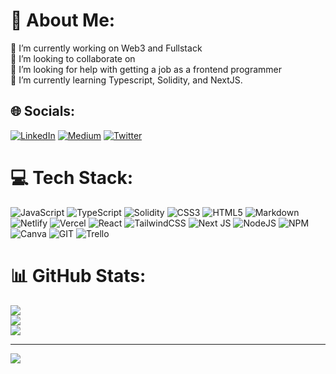 # 💫 About Me:
🔭 I’m currently working on Web3 and Fullstack<br>👯 I’m looking to collaborate on <br>🤝 I’m looking for help with getting a job as a frontend programmer<br>🌱 I’m currently learning Typescript, Solidity, and NextJS.<br>


## 🌐 Socials:
[![LinkedIn](https://img.shields.io/badge/LinkedIn-%230077B5.svg?logo=linkedin&logoColor=white)](https://linkedin.com/in/richard-tom-81b0956b) [![Medium](https://img.shields.io/badge/Medium-12100E?logo=medium&logoColor=white)](https://medium.com/@richardtom_79153) [![Twitter](https://img.shields.io/badge/Twitter-%231DA1F2.svg?logo=Twitter&logoColor=white)](https://twitter.com/CryptoFallen) 

# 💻 Tech Stack:
![JavaScript](https://img.shields.io/badge/javascript-%23323330.svg?style=flat&logo=javascript&logoColor=%23F7DF1E) ![TypeScript](https://img.shields.io/badge/typescript-%23007ACC.svg?style=flat&logo=typescript&logoColor=white) ![Solidity](https://img.shields.io/badge/Solidity-%23363636.svg?style=flat&logo=solidity&logoColor=white) ![CSS3](https://img.shields.io/badge/css3-%231572B6.svg?style=flat&logo=css3&logoColor=white) ![HTML5](https://img.shields.io/badge/html5-%23E34F26.svg?style=flat&logo=html5&logoColor=white) ![Markdown](https://img.shields.io/badge/markdown-%23000000.svg?style=flat&logo=markdown&logoColor=white) ![Netlify](https://img.shields.io/badge/netlify-%23000000.svg?style=flat&logo=netlify&logoColor=#00C7B7) ![Vercel](https://img.shields.io/badge/vercel-%23000000.svg?style=flat&logo=vercel&logoColor=white) ![React](https://img.shields.io/badge/react-%2320232a.svg?style=flat&logo=react&logoColor=%2361DAFB) ![TailwindCSS](https://img.shields.io/badge/tailwindcss-%2338B2AC.svg?style=flat&logo=tailwind-css&logoColor=white) ![Next JS](https://img.shields.io/badge/Next-black?style=flat&logo=next.js&logoColor=white) ![NodeJS](https://img.shields.io/badge/node.js-6DA55F?style=flat&logo=node.js&logoColor=white) ![NPM](https://img.shields.io/badge/NPM-%23000000.svg?style=flat&logo=npm&logoColor=white) ![Canva](https://img.shields.io/badge/Canva-%2300C4CC.svg?style=flat&logo=Canva&logoColor=white) ![GIT](https://img.shields.io/badge/Git-fc6d26?style=flat&logo=git&logoColor=white) ![Trello](https://img.shields.io/badge/Trello-%23026AA7.svg?style=flat&logo=Trello&logoColor=white)
# 📊 GitHub Stats:
![](https://github-readme-stats.vercel.app/api?username=r-tom90&theme=dark&hide_border=false&include_all_commits=true&count_private=true)<br/>
![](https://github-readme-streak-stats.herokuapp.com/?user=r-tom90&theme=dark&hide_border=false)<br/>
![](https://github-readme-stats.vercel.app/api/top-langs/?username=r-tom90&theme=dark&hide_border=false&include_all_commits=true&count_private=true&layout=compact)

---
[![](https://visitcount.itsvg.in/api?id=r-tom90&icon=0&color=1)](https://visitcount.itsvg.in)

<!-- Proudly created with GPRM ( https://gprm.itsvg.in ) -->
